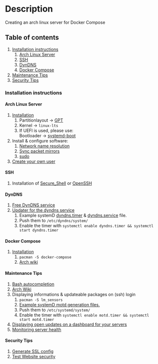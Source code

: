 # Description
Creating an arch linux server for Docker Compose

## Table of contents
1. [Installation instructions](#installation-instructions)
    1. [Arch Linux Server](#arch-linux-server)
    1. [SSH](#ssh)
    1. [DynDNS](#dyndns)
    1. [Docker Compose](#docker-compose)
1. [Maintenance Tips](#maintenance-tips)
1. [Security Tips](#security-tips)

### Installation instructions
#### Arch Linux Server
1. [Installation](https://wiki.archlinux.org/index.php/Installation_guide)
    1. Partitionlayout -> [GPT](https://wiki.archlinux.org/index.php/Partitioning#UEFI/GPT_layout_example)  
    1. Kernel -> `linux-lts`
    1. If UEFI is used, please use:  
       Bootloader -> [systemd-boot](https://wiki.archlinux.org/index.php/Systemd-boot)
1. Install & configure software:
    1. [Network name resolution](https://wiki.archlinux.org/index.php/Systemd-resolved)
    1. [Sync packet mirrors](https://wiki.archlinux.org/index.php/Reflector)
    1. [sudo](https://wiki.archlinux.org/index.php/sudo)
1. [Create your own user](https://wiki.archlinux.org/index.php/Users_and_groups#User_management)
#### SSH
1. Installation of [Secure_Shell](https://wiki.archlinux.org/index.php/Secure_Shell) or [OpenSSH](https://wiki.archlinux.org/index.php/OpenSSH)
#### DynDNS
1. [Free DynDNS service](https://freedns.afraid.org/)
1. [Updater for the dyndns service](https://wiki.archlinux.org/index.php/Systemd/Timers)
    1. Example systemD [dyndns.timer](examples/dyndns/dyndns.timer) & [dyndns.service](examples/dyndns/dyndns.service) file.
    1. Push them to `/etc/dyndns/system/`
    1. Enable the timer with `systemctl enable dyndns.timer && systemctl start dyndns.timer`
#### Docker Compose
1. [Installation](https://docs.docker.com/compose/)
    1. `pacman -S docker-compose`
    1. [Arch wiki](https://wiki.archlinux.org/index.php/Docker)
#### Maintenance Tips
1. [Bash autocompletion](https://wiki.archlinux.org/index.php/Bash#Tab_completion)
1. [Arch Wiki](https://wiki.archlinux.org/index.php/System_maintenance)
1. Displaying informations & updateable packages on (ssh) login
    1. `pacman -S lm_sensors`
    1. [Example systemD motd generation files.](examples/motd/)
    1. Push them to `/etc/systemd/system/`
    1. Enable the timer with `systemctl enable motd.timer && systemctl start motd.timer`
1. [Displaying open updates on a dashboard for your servers](https://github.com/furlongm/patchman)
1. [Monitoring server health](https://wiki.archlinux.org/index.php/Monitorix)
#### Security Tips
1. [Generate SSL config](https://ssl-config.mozilla.org/)
1. [Test Website security](https://www.ssllabs.com/ssltest/)
